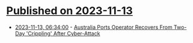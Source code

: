 # [Published on 2023-11-13](index.md)

* [2023-11-13, 06:34:00](https://slashdot.org/story/23/11/13/0543247/australia-ports-operator-recovers-from-two-day-crippling-after-cyber-attack?utm_source=rss1.0mainlinkanon&utm_medium=feed) - [Australia Ports Operator Recovers From Two-Day 'Crippling' After Cyber-Attack](https://slashdot.org/story/23/11/13/0543247/australia-ports-operator-recovers-from-two-day-crippling-after-cyber-attack?utm_source=rss1.0mainlinkanon&utm_medium=feed)
